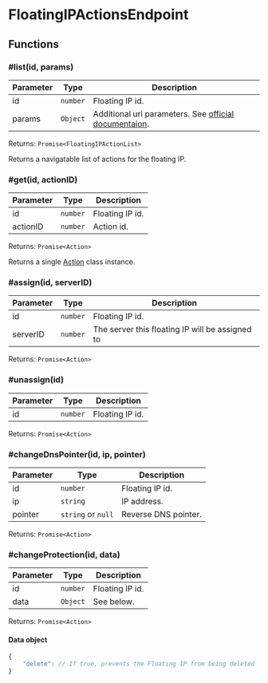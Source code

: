 # FloatingIPActionsEndpoint

## Functions

### \#list(id, params)

| Parameter | Type     | Description                                                                                                            |
| --------- | -------- | ---------------------------------------------------------------------------------------------------------------------- |
| id        | `number` | Floating IP id.                                                                                                        |
| params    | `Object` | Additional uri parameters. See [official documentaion](https://docs.hetzner.cloud/#resources-floating-ip-actions-get). |

Returns: `Promise<FloatingIPActionList>`

Returns a navigatable list of actions for the floating IP.

### \#get(id, actionID)

| Parameter | Type     | Description     |
| --------- | -------- | --------------- |
| id        | `number` | Floating IP id. |
| actionID  | `number` | Action id.      |

Returns: `Promise<Action>`

Returns a single [Action](../actions/action.md) class instance.

### \#assign(id, serverID)

| Parameter | Type     | Description                                     |
| --------- | -------- | ----------------------------------------------- |
| id        | `number` | Floating IP id.                                 |
| serverID  | `number` | The server this floating IP will be assigned to |

Returns: `Promise<Action>`

### \#unassign(id)

| Parameter | Type     | Description     |
| --------- | -------- | --------------- |
| id        | `number` | Floating IP id. |

Returns: `Promise<Action>`

### \#changeDnsPointer(id, ip, pointer)

| Parameter | Type               | Description          |
| --------- | ------------------ | -------------------- |
| id        | `number`           | Floating IP id.      |
| ip        | `string`           | IP address.          |
| pointer   | `string` or `null` | Reverse DNS pointer. |

Returns: `Promise<Action>`

### \#changeProtection(id, data)

| Parameter | Type               | Description     |
| --------- | ------------------ | --------------- |
| id        | `number`           | Floating IP id. |
| data      | `Object`           | See below.      |

Returns: `Promise<Action>`

#### Data object

```javascript
{
    "delete": // If true, prevents the Floating IP from being deleted
}
```
